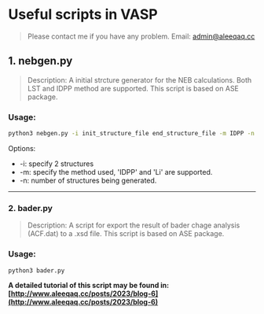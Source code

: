 # Useful scripts in VASP
> Please contact me if you have any problem.
> Email: admin@aleeqaq.cc

## 1. nebgen.py
> Description: A initial strcture generator for the NEB calculations. Both LST and IDPP method are supported. This script is based on ASE package.

### Usage:
```bash
python3 nebgen.py -i init_structure_file end_structure_file -m IDPP -n 4
```
Options:
* -i: specify 2 structures
* -m: specify the method used, 'IDPP' and 'Li' are supported.
* -n: number of structures being generated.

---
### 2. bader.py
> Description: A script for export the result of bader chage analysis (ACF.dat) to a .xsd file. This script is based on ASE package.

### Usage:
```bash
python3 bader.py 
```
__A detailed tutorial of this script may be found in: [http://www.aleeqaq.cc/posts/2023/blog-6](http://www.aleeqaq.cc/posts/2023/blog-6)__